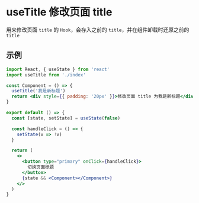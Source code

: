# useTitle 修改页面 title

用来修改页面 `title` 的 `Hook`，会存入之前的 `title`，并在组件卸载时还原之前的 `title`

## 示例

```jsx
import React, { useState } from 'react'
import useTitle from './index'

const Component = () => {
  useTitle('我是新标题')
  return <div style={{ padding: '20px' }}>修改页面 title 为我是新标题</div>
}

export default () => {
  const [state, setState] = useState(false)

  const handleClick = () => {
    setState(v => !v)
  }

  return (
    <>
      <button type="primary" onClick={handleClick}>
        切换页面标题
      </button>
      {state && <Component></Component>}
    </>
  )
}
```
